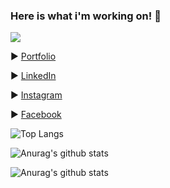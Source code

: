 ### Here is what i'm working on! 👋
![](https://komarev.com/ghpvc/?username=hugoresende27)

▶️ [Portfolio](https://hugoresende27.github.io/portfolio/index.html)

▶️ [LinkedIn](https://www.linkedin.com/in/hugo-resende-781ab1111/) 

▶️ [Instagram](https://https://www.instagram.com/hugo.c.res/)

▶️ [Facebook](https://www.facebook.com/hugo.c.resende)

<!-- [![Anurag's GitHub stats](https://github-readme-stats.vercel.app/api?username=hugoresende27)](https://github.com/hugoresende27/github-readme-stats) -->
<!-- [![Top Langs](https://github-readme-stats.vercel.app/api/top-langs/?username=hugoresende27&layout=compact)](https://github.com/hugoresende27/github-readme-stats) -->
![Top Langs](https://github-readme-stats.vercel.app/api/top-langs/?username=hugoresende27&layout=compact)
<!-- [![Anurag's github stats](https://github-readme-stats.vercel.app/api?username=hugoresende27)](https://github.com/hugoresende27/github-readme-stats) -->
![Anurag's github stats](https://github-readme-stats.vercel.app/api?username=hugoresende27&show_icons=true)

![Anurag's github stats](https://github-readme-stats.vercel.app/api?username=hugoresende27&theme=dark&show_icons=true)






<!--
**hugoresende27/hugoresende27** is a ✨ _special_ ✨ repository because its `README.md` (this file) appears on your GitHub profile.

Here are some ideas to get you started:

- 🔭 I’m currently working on ...
- 🌱 I’m currently learning ...
- 👯 I’m looking to collaborate on ...
- 🤔 I’m looking for help with ...
- 💬 Ask me about ...
- 📫 How to reach me: ...
- 😄 Pronouns: ...
- ⚡ Fun fact: ...
-->
